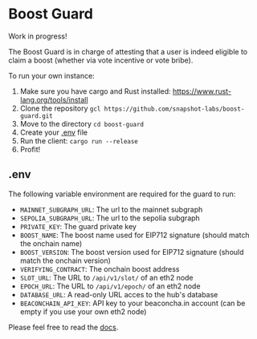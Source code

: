 # Boost Guard

Work in progress!

The Boost Guard is in charge of attesting that a user is indeed eligible to claim a boost (whether via vote incentive or vote bribe).

To run your own instance:
1. Make sure you have cargo and Rust installed: https://www.rust-lang.org/tools/install
2. Clone the repository `gcl https://github.com/snapshot-labs/boost-guard.git`
3. Move to the directory `cd boost-guard`
4. Create your [.env](#.env) file
5. Run the client: `cargo run --release`
6. Profit!

## .env

The following variable environment are required for the guard to run:
- `MAINNET_SUBGRAPH_URL`: The url to the mainnet subgraph
- `SEPOLIA_SUBGRAPH_URL`: The url to the sepolia subgraph
- `PRIVATE_KEY`: The guard private key
- `BOOST_NAME`: The boost name used for EIP712 signature (should match the onchain name)
- `BOOST_VERSION`: The boost version used for EIP712 signature (should match the onchain version)
- `VERIFYING_CONTRACT`: The onchain boost address
- `SLOT_URL`: The URL to `/api/v1/slot/` of an eth2 node
- `EPOCH_URL`: The URL to `/api/v1/epoch/` of an eth2 node
- `DATABASE_URL`: A read-only URL acces to the hub's database
- `BEACONCHAIN_API_KEY`: API key to your beaconcha.in account (can be empty if you use your own eth2 node)

Please feel free to read the [docs](https://docs.snapshot.org/user-guides/boost).
